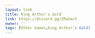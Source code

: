 ```yaml
---
layout: link
title: King Arthur's Gold
link: https://discord.gg/2RaSecY
owner: ''
tags: [Other Games,King Arthur's Gold]
---
```

